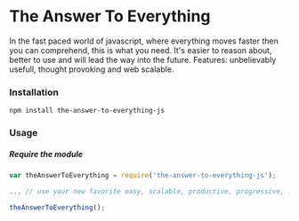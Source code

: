 # The Answer To Everything

In the fast paced world of javascript, where everything moves faster then you can comprehend, this is what you need. It's easier to reason about, better to use and will lead the way into the future. Features: unbelievably usefull, thought provoking and web scalable.

### Installation
```
npm install the-answer-to-everything-js
```

### Usage

##### Require the module
```javascript
var theAnswerToEverything = require('the-answer-to-everything-js');

... // use your new favorite easy, scalable, productive, progressive, ... whatever.

theAnswerToEverything();
```
